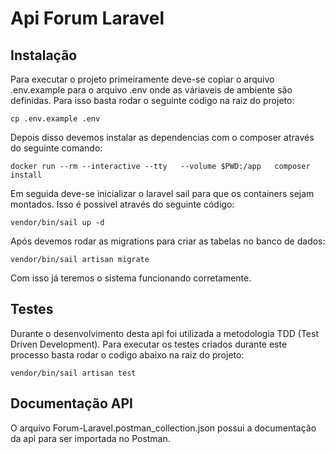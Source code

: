 # Api Forum Laravel

## Instalação

Para executar o projeto primeiramente deve-se copiar o arquivo .env.example para o arquivo .env onde as váriaveis de ambiente são definidas. Para isso basta rodar o seguinte codigo na raiz do projeto:

``` 
cp .env.example .env
```

Depois disso devemos instalar as dependencias com o composer através do seguinte comando:

```
docker run --rm --interactive --tty   --volume $PWD:/app   composer install
```

Em seguida deve-se inicializar o laravel sail para que os containers sejam montados. Isso é possivel através do seguinte código:

```
vendor/bin/sail up -d
```

Após devemos rodar as migrations para criar as tabelas no banco de dados:

```
vendor/bin/sail artisan migrate
```

Com isso já teremos o sistema funcionando corretamente. 

## Testes

Durante o desenvolvimento desta api foi utilizada a metodologia TDD (Test Driven Development). Para executar os testes criados durante este processo basta rodar o codigo abaixo na raiz do projeto:

```
vendor/bin/sail artisan test
```

## Documentação API
O arquivo Forum-Laravel.postman_collection.json possui a documentação da api para ser importada no Postman.

